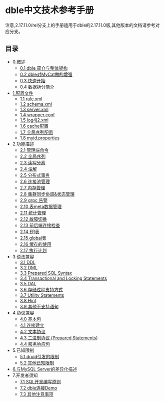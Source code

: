 # dble中文技术参考手册
注意,2.17.11.0/rel分支上的手册适用于dble的2.17.11.0版,其他版本的文档请参考对应分支。
## 目录
* 0.概述
  * [0.1 dble 简介与整体架构](0.overview/0.1_dble_overview.md)
  * [0.2 dble对MyCat做的增强](0.overview/0.2_dble_enhance_MyCat.md)
  * [0.3 快速开始](0.overview/0.3_dble_quick_start.md)
  * [0.4 数据拆分简介](0.overview/0.4_sharding_brief_introduction.md)
* [1.配置文件](1.config_file/1.config_file.md)
  * [1.1 rule.xml](1.config_file/1.1_rule.xml.md)
  * [1.2 schema.xml](1.config_file/1.2_schema.xml.md)
  * [1.3 server.xml](1.config_file/1.3_server.xml.md)
  * [1.4 wrapper.conf](1.config_file/1.4_wrapper.conf.md)
  * [1.5 log4j2.xml](1.config_file/1.5_log4j2.xml.md)
  * [1.6 cache配置](1.config_file/1.6_cache.md)
  * [1.7 全局序列配置](1.config_file/1.7_global_sequence.md)
  * [1.8 myid.properties](1.config_file/1.8_myid.properties.md)
* 2.功能描述
  * [2.1 管理端命令](2.Function/2.01_manager_cmd.md)
  * [2.2 全局序列](2.Function/2.02_global_sequence.md)
  * [2.3 读写分离](2.Function/2.3_separate_RW.md)
  * [2.4 注解](2.Function/2.04_hint.md)
  * [2.5 分布式事务](2.Function/2.05_distribute_transaction.md)
  * [2.6 连接池管理](2.Function/2.06_conns_pool.md)
  * [2.7 内存管理](2.Function/2.07_memory_manager.md)
  * [2.8 集群同步协调&状态管理](2.Function/2.08_cluster.md)
  * [2.9 grpc 告警](2.Function/2.09_Grpc_warning.md)
  * [2.10 表meta数据管理](2.Function/2.10_table_meta.md)
  * [2.11 统计管理](2.Function/2.11_statistics_manager.md)
  * [2.12 故障切换](2.Function/2.12_failover.md)
  * [2.13 前后端连接检查](2.Function/2.13_conns_check.md)
  * [2.14 ER表](2.Function/2.14_ER_Split.md)
  * [2.15 global表](2.Function/2.15_global_table.md)
  * [2.16 缓存的使用](2.Function/2.16_cache.md)
  * [2.17 执行计划](2.Function/2.17_explain.md)
* 3.语法兼容
  * [3.1 DDL](3.SQL_Syntax/3.1_DDL.md)
  * [3.2 DML](3.SQL_Syntax/3.2_DML.md)
  * [3.3 Prepared SQL Syntax](3.SQL_Syntax/3.3_Prepared_SQL_Syntax.md)
  * [3.4 Transactional and Locking Statements](3.SQL_Syntax/3.4_Transactional_and_Locking_Statements.md)
  * [3.5 DAL](3.SQL_Syntax/3.5_DAL.md)
  * [3.6 存储过程支持方式](3.SQL_Syntax/3.6_procedure_support.md)
  * [3.7 Utility Statements](3.SQL_Syntax/3.7_Utility_Statements.md)
  * [3.8 Hint](3.SQL_Syntax/3.8_Hint.md)
  * [3.9 其他不支持语句](3.SQL_Syntax/3.9_Other_unsupport.md)
* 4.协议兼容
  * [4.0 基本包](4.Protocol/4.0_Packet.md)
  * [4.1 连接建立](4.Protocol/4.1_Connecting.md)
  * [4.2 文本协议](4.Protocol/4.2_Text_Protocol.md)
  * [4.3 二进制协议 (Prepared Statements)](4.Protocol/4.3_Binary_Protocol.md)
  * [4.4 服务响应包](4.Protocol/4.4_Server_Response_Packets.md)
* 5.已知限制
  * [5.1 druid引发的限制](5.Limit/5.1_druid_limit.md)
  * [5.2 其他已知限制](5.Limit/5.2_other_limit.md)
* [6.与MySQL Server的差异化描述](6.Differernce_from_MySQL_Server/6.Differernce_from_MySQL_Server.md)
* 7.开发者须知
  * [7.1 SQL开发编写原则](7.Developer_Notice/7.1_SQL_develop_rule.md)
  * [7.2 dble连接Demo](7.Developer_Notice/7.2_Demo_for_connect_dble.md)
  * [7.3 其他注意事项](7.Developer_Notice/7.3_Other_Notice.md)
